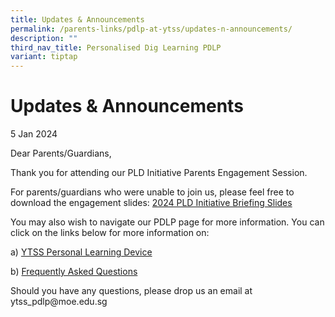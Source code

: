 ```yaml
---
title: Updates & Announcements
permalink: /parents-links/pdlp-at-ytss/updates-n-announcements/
description: ""
third_nav_title: Personalised Dig Learning PDLP
variant: tiptap
---
```

<h1><strong>Updates &amp; Announcements</strong></h1>
<p>5 Jan 2024</p>
<p>Dear Parents/Guardians,</p>
<p>Thank you for attending our PLD Initiative Parents Engagement Session.</p>
<p>For parents/guardians who were unable to join us, please feel free to
download the engagement slides: <a href="/files/PLD_Initiative_Slides_for_Sec_1_Parent_Engagement_2024__YTSS_.pdf" rel="noopener noreferrer nofollow" target="_blank">2024 PLD Initiative Briefing Slides</a>
</p>
<p>You may also wish to navigate our PDLP page for more information. You
can click on the links below for more information on:</p>
<p>a) <a href="https://yishuntownsec.moe.edu.sg/parents-links/pdlp-at-ytss/device-specifications" rel="noopener noreferrer nofollow" target="_blank">YTSS Personal Learning Device</a>
</p>
<p>b) <a href="https://yishuntownsec.moe.edu.sg/parents-links/pdlp-at-ytss/frequently-asked-questions" rel="noopener noreferrer nofollow" target="_blank">Frequently Asked Questions</a>
</p>
<p>Should you have any questions, please drop us an email at ytss_pdlp@moe.edu.sg</p>